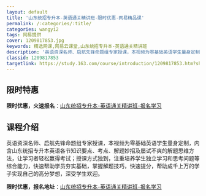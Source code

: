 ```yaml
---
layout: default
title: '山东统招专升本-英语通关精讲班-限时优惠-网易精品课'
permalink: /:categories/:title/
categories: wangyi2
tags: 网易提供
cover: 1209817853.jpg
keywords: 精选网课,网易云课堂,山东统招专升本-英语通关精讲班
description: '英语资深名师、启航先锋命题组专家授课，本视频为零基础英语学生量身定制，内含山东统招专升本英语各节知识要点、考点、解题妙招'
classid: 1209817853
targetlink: https://study.163.com/course/introduction/1209817853.htm?share=1&shareId=1025206652&utm_campaign=share&utm_medium=iphoneShare&utm_source=&utm_u=1025206652
---
```


## 限时特惠

**限时优惠，火速报名**：[山东统招专升本-英语通关精讲班-报名学习](https://study.163.com/course/introduction/1209817853.htm?share=1&shareId=1025206652&utm_campaign=share&utm_medium=iphoneShare&utm_source=&utm_u=1025206652)

## 课程介绍

英语资深名师、启航先锋命题组专家授课，本视频为零基础英语学生量身定制，内含山东统招专升本英语各节知识要点、考点、解题妙招及屡试不爽的解题思维方法，让学习者轻松赢得考试；授课方式独到，注重培养学生独立学习和思考问题等综合能力，快速帮助学员夯实基础，掌握解题技巧，快速提分，帮助成千上万的学子实现自己的高分梦想，深受学生欢迎。

**限时优惠，报名地址**：[山东统招专升本-英语通关精讲班-报名学习](https://study.163.com/course/introduction/1209817853.htm?share=1&shareId=1025206652&utm_campaign=share&utm_medium=iphoneShare&utm_source=&utm_u=1025206652)

